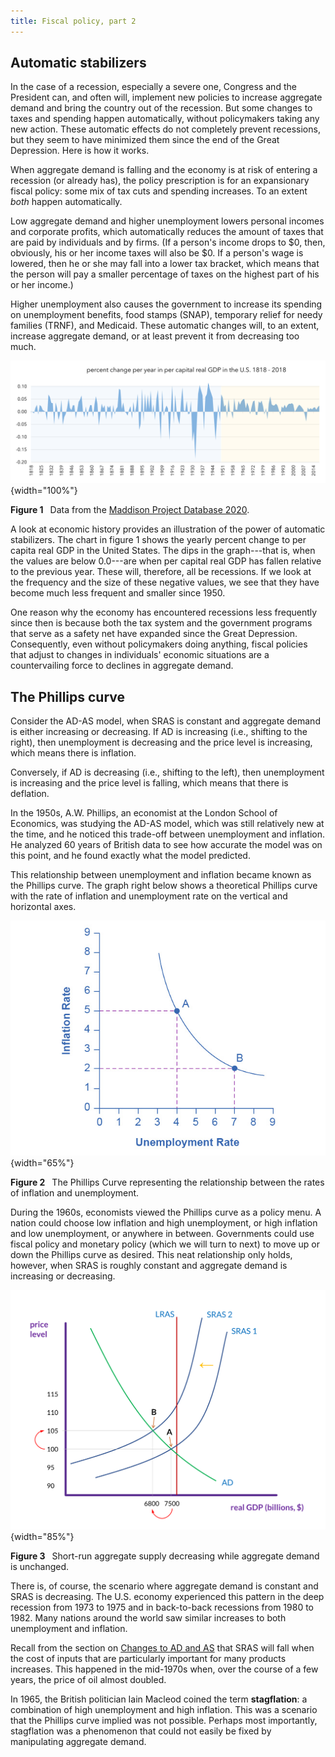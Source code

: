 ```yaml
---
title: Fiscal policy, part 2
---
```



## Automatic stabilizers

In the case of a recession, especially a severe one, Congress and the President can, and often will, implement new policies to increase aggregate demand and bring the country out of the recession. But some changes to taxes and spending happen automatically, without policymakers taking any new action. These automatic effects do not completely prevent recessions, but they seem to have minimized them since the end of the Great Depression. Here is how it works.

When aggregate demand is falling and the economy is at risk of entering a recession (or already has), the policy prescription is for an expansionary fiscal policy: some mix of tax cuts and spending increases. To an extent *both* happen automatically.

Low aggregate demand and higher unemployment lowers personal incomes and corporate profits, which automatically reduces the amount of taxes that are paid by individuals and by firms. (If a person's income drops to $0, then, obviously, his or her income taxes will also be $0. If a person's wage is lowered, then he or she may fall into a lower tax bracket, which means that the person will pay a smaller percentage of taxes on the highest part of his or her income.)

Higher unemployment also causes the government to increase its spending on unemployment benefits, food stamps (SNAP), temporary relief for needy families (TRNF), and Medicaid. These automatic changes will, to an extent, increase aggregate demand, or at least prevent it from decreasing too much.


![figure](6_fiscal_img/per_cap_change.png){width="100%"}
<div class="caption"><div align="left">
<strong>Figure 1</strong>&ensp; Data from the <a href="https://www.rug.nl/ggdc/historicaldevelopment/maddison/releases/maddison-project-database-2020">Maddison Project Database 2020</a>.</div>
</div>


A look at economic history provides an illustration of the power of automatic stabilizers. The chart in figure 1 shows the yearly percent change to per capita real GDP in the United States. The dips in the graph---that is, when the values are below 0.0---are when per capital real GDP has fallen relative to the previous year. These will, therefore, all be recessions. If we look at the frequency and the size of these negative values, we see that they have become much less frequent and smaller since 1950.

One reason why the economy has encountered recessions less frequently since then is because both the tax system and the government programs that serve as a safety net have expanded since the Great Depression. Consequently, even without policymakers doing anything, fiscal policies that adjust to changes in individuals' economic situations are a countervailing force to declines in aggregate demand.


## The Phillips curve

Consider the AD-AS model, when SRAS is constant and aggregate demand is either increasing or decreasing. If AD is increasing (i.e.,  shifting to the right), then unemployment is decreasing and the price level is increasing, which means there is inflation. 

Conversely, if AD is decreasing (i.e., shifting to the left), then unemployment is increasing and the price level is falling, which means that there is deflation. 

In the 1950s, A.W. Phillips, an economist at the London School of Economics, was studying the AD-AS model, which was still relatively new at the time, and he noticed this trade-off between unemployment and inflation. He analyzed 60 years of British data to see how accurate the model was on this point, and he found exactly what the model predicted. 

This relationship between unemployment and inflation became known as the Phillips curve. The graph right below shows a theoretical Phillips curve with the rate of inflation and unemployment rate on the vertical and horizontal axes.



![figure](6_fiscal_img/phillips.jpg){width="65%"}
<div class="caption"><div align="left">
<strong>Figure 2</strong>&ensp; The Phillips Curve representing the relationship between the rates of inflation and unemployment.</div>
</div>



During the 1960s, economists viewed the Phillips curve as a policy menu. A nation could choose low inflation and high unemployment, or high inflation and low unemployment, or anywhere in between. Governments could use fiscal policy and monetary policy (which we will turn to next) to move up or down the Phillips curve as desired. This neat relationship only holds, however, when SRAS is roughly constant and aggregate demand is increasing or decreasing.


![figure](5_ad-as_img/SRAS_decreasing.png){width="85%"}
<div class="caption"><div align="left">
<strong>Figure 3</strong>&ensp; Short-run aggregate supply decreasing while aggregate demand is unchanged.</div>
</div>



There is, of course, the scenario where aggregate demand is constant and SRAS is decreasing. The U.S. economy experienced this pattern in the deep recession from 1973 to 1975 and in back-to-back recessions from 1980 to 1982. Many nations around the world saw similar increases to both unemployment and inflation. 

Recall from the section on [Changes to AD and AS](/macro/AD_AS_shifts/) that SRAS will fall when the cost of inputs that are particularly important for many products increases. This happened in the mid-1970s when, over the course of a few years, the price of oil almost doubled. 

In 1965, the British politician Iain Macleod coined the term **stagflation**: a combination of high unemployment and high inflation. This was a scenario that the Phillips curve implied was not possible. Perhaps most importantly, stagflation was a phenomenon that could not easily be fixed by manipulating aggregate demand.

